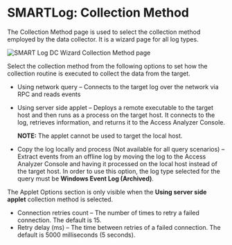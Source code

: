 # SMARTLog: Collection Method

The Collection Method page is used to select the collection method employed by the data collector. It is a wizard page for all log types.

![SMART Log DC Wizard Collection Method page](/img/product_docs/accessanalyzer/enterpriseauditor/admin/datacollector/smartlog/collectionmethod.webp)

Select the collection method from the following options to set how the collection routine is executed to collect the data from the target.

- Using network query – Connects to the target log over the network via RPC and reads events
- Using server side applet – Deploys a remote executable to the target host and then runs as a process on the target host. It connects to the log, retrieves information, and returns it to the Access Analyzer Console.

  __NOTE:__ The applet cannot be used to target the local host.
- Copy the log locally and process (Not available for all query scenarios) – Extract events from an offline log by moving the log to the Access Analyzer Console and having it processed on the local host instead of the target host. In order to use this option, the log type selected for the query must be __Windows Event Log (Archived)__.

The Applet Options section is only visible when the __Using server side applet__ collection method is selected.

- Connection retries count – The number of times to retry a failed connection. The default is 15.
- Retry delay (ms) – The time between retries of a failed connection. The default is 5000 milliseconds (5 seconds).
